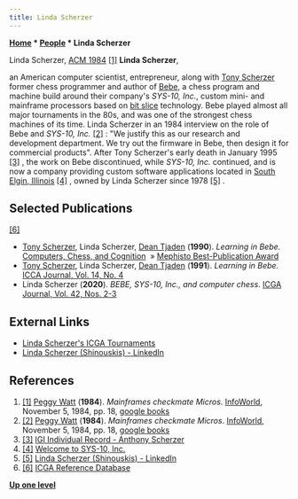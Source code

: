 ```yaml
---
title: Linda Scherzer
---
```

**[Home](Home "Home") \* [People](People "People") \* Linda Scherzer**



 [](File:LindaScherzer.JPG) Linda Scherzer, [ACM 1984](ACM_1984 "ACM 1984") <a id="cite-note-1" href="#cite-ref-1">[1]</a> 
**Linda Scherzer**,  

an American computer scientist, entrepreneur, along with [Tony Scherzer](Tony_Scherzer "Tony Scherzer") former chess programmer and author of [Bebe](Bebe "Bebe"), a chess program and machine build around their company's *SYS-10, Inc.*, custom mini- and mainframe processors based on [bit slice](https://en.wikipedia.org/wiki/Bit_slicing) technology. Bebe played almost all major tournaments in the 80s, and was one of the strongest chess machines of its time. Linda Scherzer in an 1984 interview on the role of Bebe and *SYS-10, Inc.* <a id="cite-note-2" href="#cite-ref-2">[2]</a> : "We justify this as our research and development department. We try out the firmware in Bebe, then design it for commercial products". After Tony Scherzer's early death in January 1995 <a id="cite-note-3" href="#cite-ref-3">[3]</a> , the work on Bebe discontinued, while *SYS-10, Inc.* continued, and is now a company providing custom software applications located in [South Elgin, Illinois](https://en.wikipedia.org/wiki/South_Elgin,_Illinois) <a id="cite-note-4" href="#cite-ref-4">[4]</a> , owned by Linda Scherzer since 1978 <a id="cite-note-5" href="#cite-ref-5">[5]</a> . 



## Selected Publications


<a id="cite-note-6" href="#cite-ref-6">[6]</a>



* [Tony Scherzer](Tony_Scherzer "Tony Scherzer"), Linda Scherzer, [Dean Tjaden](index.php?title=Dean_Tjaden&action=edit&redlink=1 "Dean Tjaden (page does not exist)") (**1990**). *Learning in Bebe.* [Computers, Chess, and Cognition](Computers,_Chess,_and_Cognition "Computers, Chess, and Cognition")  » [Mephisto Best-Publication Award](Bebe#Award "Bebe")
* [Tony Scherzer](Tony_Scherzer "Tony Scherzer"), Linda Scherzer, [Dean Tjaden](index.php?title=Dean_Tjaden&action=edit&redlink=1 "Dean Tjaden (page does not exist)") (**1991**). *Learning in Bebe.* [ICCA Journal, Vol. 14, No. 4](ICGA_Journal#14_4 "ICGA Journal")
* Linda Scherzer (**2020**). *BEBE, SYS-10, Inc., and computer chess*. [ICGA Journal, Vol. 42, Nos. 2-3](ICGA_Journal#42_23 "ICGA Journal")


## External Links


* [Linda Scherzer's ICGA Tournaments](https://www.game-ai-forum.org/icga-tournaments/person.php?id=322)
* [Linda Scherzer (Shinouskis) - LinkedIn](http://www.linkedin.com/in/lindascherzer)


## References


1. <a id="cite-ref-1" href="#cite-note-1">[1]</a> [Peggy Watt](http://www.linkedin.com/in/pwatt) (**1984**). *Mainframes checkmate Micros*. [InfoWorld](https://en.wikipedia.org/wiki/InfoWorld), November 5, 1984, pp. 18, [google books](http://books.google.com/books?id=oC4EAAAAMBAJ&pg=PA49&dq=InfoWorld,+November+5,+1984&client=firefox-a&cd=4#v=onepage&q=InfoWorld%2C%20November%205%2C%201984&f=false)
2. <a id="cite-ref-2" href="#cite-note-2">[2]</a> [Peggy Watt](http://www.linkedin.com/in/pwatt) (**1984**). *Mainframes checkmate Micros*. [InfoWorld](https://en.wikipedia.org/wiki/InfoWorld), November 5, 1984, pp. 18, [google books](http://books.google.com/books?id=oC4EAAAAMBAJ&pg=PA49&dq=InfoWorld,+November+5,+1984&client=firefox-a&cd=4#v=onepage&q=InfoWorld%2C%20November%205%2C%201984&f=false)
3. <a id="cite-ref-3" href="#cite-note-3">[3]</a> [IGI Individual Record - Anthony Scherzer](http://www.familysearch.org/Eng/Search/IGI/individual_record.asp?recid=100000058897&lds=1&region=11&regionfriendly=North+America&frompage=99)
4. <a id="cite-ref-4" href="#cite-note-4">[4]</a> [Welcome to SYS-10, Inc.](http://www.sys-10.com/)
5. <a id="cite-ref-5" href="#cite-note-5">[5]</a> [Linda Scherzer (Shinouskis) - LinkedIn](http://www.linkedin.com/in/lindascherzer)
6. <a id="cite-ref-6" href="#cite-note-6">[6]</a> [ICGA Reference Database](ICGA_Journal#RefDB "ICGA Journal")

**[Up one level](People "People")**







 
